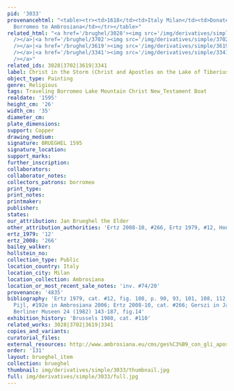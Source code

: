 ```yaml
---
pid: '3033'
provenancehtml: "<table><tr><td>1618</td><td>Italy Milan</td><td>Donated by Cardinal
  Borromeo to Ambrosiana</td></tr></table>"
related_html: "<a href='/brughel/3028'><img src='/img/derivatives/simple/3028/thumbnail.jpg'
  /></a>|<a href='/brughel/3702'><img src='/img/derivatives/simple/3702/thumbnail.jpg'
  /></a>|<a href='/brughel/3619'><img src='/img/derivatives/simple/3619/thumbnail.jpg'
  /></a>|<a href='/brughel/3341'><img src='/img/derivatives/simple/3341/thumbnail.jpg'
  /></a>"
related_ids: 3028|3702|3619|3341
label: Christ in the Storm (Christ and Apostles on the Lake of Tiberius) (Milan)
object_type: Painting
genre: Religious
tags: Traveling Borromeo Lake Mountain Christ New_Testament Boat
realdate: '1595'
height_cm: '26'
width_cm: '35'
diameter_cm:
plate_dimensions:
support: Copper
drawing_medium:
signature: BRUEGHEL 1595
signature_location:
support_marks:
further_inscription:
collaborators:
collaborator_notes:
collectors_patrons: borromeo
print_type:
print_notes:
printmaker:
publisher:
states:
our_attribution: Jan Brueghel the Elder
other_attribution_authorities: 'Ertz 2008-10, #266, Ertz 1979, #12, Honig database'
ertz_1979: '12'
ertz_2008: '266'
bailey_walker:
hollstein_no:
collection_type: Public
location_country: Italy
location_city: Milan
location_collection: Ambrosiana
location_or_most_recent_sale_notes: 'inv. #74/20'
provenance: '4835'
bibliography: 'Ertz 1979, cat. #12, fig. 108, p. 90, 93, 101, 108, 112, 114, 448;
  Pijl, #192e in Ambrosiana 2006; Ertz 2008-10, cat. #266; Gerszi in Jahrbuch der
  Berliner Museen 24 (1982) 143-187, fig.14'
exhibition_history: 'Brussels 1980, cat. #110'
related_works: 3028|3702|3619|3341
copies_and_variants:
curatorial_files:
external_resources: http://www.ambrosiana.eu/cms/ges%C3%B9_con_gli_apostoli_sul_lago_di_tiberiade-1580.html
order: '131'
layout: brueghel_item
collection: brueghel
thumbnail: img/derivatives/simple/3033/thumbnail.jpg
full: img/derivatives/simple/3033/full.jpg
---
```


